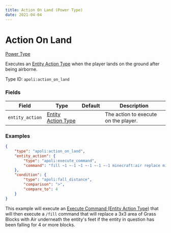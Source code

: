 ```yaml
---
title: Action On Land (Power Type)
date: 2021-04-04
---
```


# Action On Land

[Power Type](../power_types.md)

Executes an [Entity Action Type](../entity_action_types.md) when the player lands on the ground after being airborne.

Type ID: `apoli:action_on_land`

### Fields

Field           | Type                                            | Default | Description
----------------|-------------------------------------------------|---------|------------
`entity_action` | [Entity Action Type](../entity_action_types.md) |         | The action to execute on the player.

### Examples

```json
{
	"type": "apoli:action_on_land",
	"entity_action": {
		"type": "apoli:execute_command",
		"command": "fill ~1 ~-1 ~1 ~-1 ~-1 ~-1 minecraft:air replace minecraft:grass_block"
	},
	"condition": {
		"type": "apoli:fall_distance",
		"comparison": ">",
		"compare_to": 4
	}
}
```

This example will execute an [Execute Command (Entity Action Type)](../entity_action_types/execute_command.md) that will then execute a `/fill` command that will replace a 3x3 area of Grass Blocks with Air underneath the entity's feet if the entity in question has been falling for 4 or more blocks.
